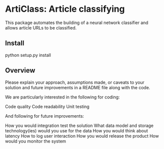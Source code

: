 # ArtiClass: Article classifying

This package automates the building of a neural network 
classifier and allows article URLs to be classified.

## Install
python setup.py install


## Overview


Please explain your approach, assumptions made, or caveats to your solution and future improvements in a README file along with the code. 

We are particularly interested in the following for coding:

Code quality
Code readability
Unit testing

And following for future improvements:

How you would integration test the solution
What data model and storage technology(ies) would you use for the data
How you would think about latency
How to log user interaction
How you would release the product 
How would you monitor the system
